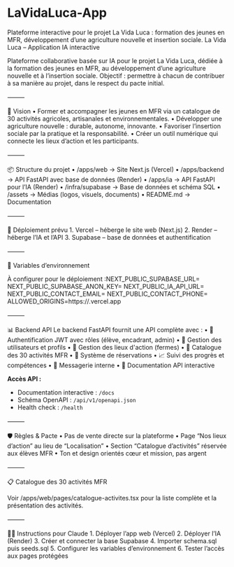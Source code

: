 # LaVidaLuca-App
Plateforme interactive pour le projet La Vida Luca : formation des jeunes en MFR, développement d’une agriculture nouvelle et insertion sociale.
La Vida Luca – Application IA interactive

Plateforme collaborative basée sur IA pour le projet La Vida Luca, dédiée à la formation des jeunes en MFR, au développement d’une agriculture nouvelle et à l’insertion sociale.
Objectif : permettre à chacun de contribuer à sa manière au projet, dans le respect du pacte initial.

⸻

🎯 Vision
	•	Former et accompagner les jeunes en MFR via un catalogue de 30 activités agricoles, artisanales et environnementales.
	•	Développer une agriculture nouvelle : durable, autonome, innovante.
	•	Favoriser l’insertion sociale par la pratique et la responsabilité.
	•	Créer un outil numérique qui connecte les lieux d’action et les participants.

⸻

📦 Structure du projet
	•	/apps/web → Site Next.js (Vercel)
	•	/apps/backend → API FastAPI avec base de données (Render)
	•	/apps/ia → API FastAPI pour l’IA (Render)
	•	/infra/supabase → Base de données et schéma SQL
	•	/assets → Médias (logos, visuels, documents)
	•	README.md → Documentation

⸻

🚀 Déploiement prévu
	1.	Vercel – héberge le site web (Next.js)
	2.	Render – héberge l’IA et l’API
	3.	Supabase – base de données et authentification

⸻

🔑 Variables d’environnement

À configurer pour le déploiement :NEXT_PUBLIC_SUPABASE_URL=
NEXT_PUBLIC_SUPABASE_ANON_KEY=
NEXT_PUBLIC_IA_API_URL=
NEXT_PUBLIC_CONTACT_EMAIL=
NEXT_PUBLIC_CONTACT_PHONE=
ALLOWED_ORIGINS=https://<site-vercel>.vercel.app


⸻

📊 Backend API
Le backend FastAPI fournit une API complète avec :
	•	🔐 Authentification JWT avec rôles (élève, encadrant, admin)
	•	👥 Gestion des utilisateurs et profils
	•	📍 Gestion des lieux d'action (fermes)
	•	🎯 Catalogue des 30 activités MFR
	•	📅 Système de réservations
	•	📈 Suivi des progrès et compétences
	•	💬 Messagerie interne
	•	📝 Documentation API interactive

**Accès API :**
- Documentation interactive : `/docs`
- Schéma OpenAPI : `/api/v1/openapi.json`
- Health check : `/health`

⸻

🛡️ Règles & Pacte
	•	Pas de vente directe sur la plateforme
	•	Page “Nos lieux d’action” au lieu de “Localisation”
	•	Section “Catalogue d’activités” réservée aux élèves MFR
	•	Ton et design orientés cœur et mission, pas argent

⸻

📋 Catalogue des 30 activités MFR

Voir /apps/web/pages/catalogue-activites.tsx pour la liste complète et la présentation des activités.

⸻

👨‍💻 Instructions pour Claude
	1.	Déployer l’app web (Vercel)
	2.	Déployer l’IA (Render)
	3.	Créer et connecter la base Supabase
	4.	Importer schema.sql puis seeds.sql
	5.	Configurer les variables d’environnement
	6.	Tester l’accès aux pages protégées
 
